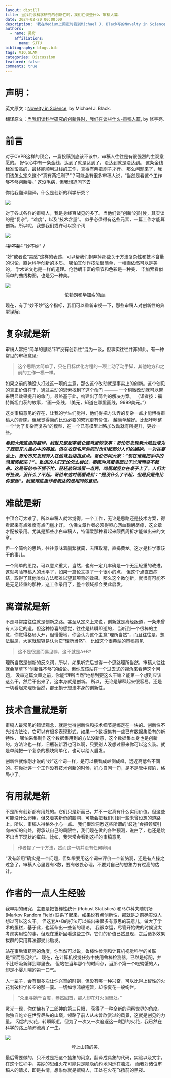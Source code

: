 ```yaml
---
layout: distill
title: 当我们谈科学研究的创新性时，我们在谈些什么-审稿人篇.
date: 2024-02-20 00:00:00
description: '我在Medium上闲逛时看到Michael J. Black写的Novelty in Science，感触颇多，本来已把它翻译成中文，想着贡献给同样在研究中挣扎的中国的小伙伴们。但在和Michael取得授权的时候才知道，修宇亮大佬已把它翻译成中文，而且质量比我本身翻译的更高。因此在取得大佬的同意下，把这篇blog转载过来，希望能有更多的同学看到这篇精彩的blog，也推荐大家点击原链接，阅读体验更好，且大佬的主页也相当精彩，推荐大家去看看。'
authors:
  - name: 吴奇 
    affiliations: 
      name: SJTU
bibliography: blogs.bib
tags: VIO,SLAM
categories: Discussion
featured: false
comments: true
---
```

# 声明：

英文原文：[Novelty in Science](), by Michael J. Black.

翻译原文：[当我们谈科学研究的创新性时，我们在谈些什么-审稿人篇](https://xiuyuliang.cn/blogs/novelty.html), by 修宇亮.

# 前言

对于CVPR这样的顶会，一篇投稿到底该不该中，审稿人往往是有很强烈的主观意愿的。 好似心中有一条金线，达到了就是达到了，没达到就是没达到。 这条金线标准蛮高的，最终能顺利过线的工作，真得有两把刷子才行。 那么问题来了，我们该怎么定义这个“真有两把刷子”？可能会有很多审稿人说，“当然是看这个工作够不够创新喽。” 这没毛病，但我想追问下去

你给我翻译翻译，什么是创新的科学研究？

<div class='l-body'>
<img class="img-fluid rounded z-depth-1" src="{{site.baseurl}}/../assets/img/hello-reviewer/4.png">
</div>

对于各式各样的审稿人，我是身经百战见的多了。当他们谈“创新”的时候，其实谈的是“复杂”，“难度”，以及“技术含量”。 似乎必须得有这些元素，一篇工作才能算创新。所以呢，我想我们或许可以换个词

<div class='l-body'>
<img class="img-fluid rounded z-depth-1" src="{{site.baseurl}}/../assets/img/hello-reviewer/1.jpeg">
</div>

~~“新不新”~~ “妙不妙” √

“妙”或者说“美感”这样的表述，可以帮我们摒弃掉那些关于方法复杂性和技术含量的讨论，直达科学创新的本质。 哪怕其创作技法很简单，一幅画依然可以是美的， 学术论文也是一样的道理。伦勃朗丰富的细节和色彩是一种美， 毕加索看似简单的曲线构图，也是另一种美。

<div class='l-body'>
<img class="img-fluid rounded z-depth-1" src="{{site.baseurl}}/../assets/img/hello-reviewer/2.png">
<figcaption style="text-align: center; margin-top: 10px; margin-bottom: 10px;"> 伦勃朗和毕加索的画. </figcaption>
</div>

现在，有了“妙不妙”这个指标，我们可以重新审视一下，那些审稿人对创新性的典型误解:

# 复杂就是新

审稿人常把“简单的思路”和“没有创新性”混为一谈，但事实往往并非如此。有一种常见的审稿意见:

> 这个思路太简单了，只在目标优化方程的一项上动了动手脚，其他地方和之前的工作一模一样。

如果之前的确没人打过这一项的主意，那么这个改动就是事实上的创新。这个创见的真正价值在于，通过主动的思索找到了这个命门 ——— 一个稍微改动就可以带来明显效果提升的命门。最终基于此，构建出了简约的解决方案。 （译者按：福特斯坦门茨的故事，“画一条线，1美元，知道在哪里画线，9999美元。”）

这类审稿意见的存在，让我的学生们觉得，他们得把方法弄的复杂一点才能博得审稿人的青睐。但我觉得简约比没必要的繁冗更有价值。 越简单越好。比起咔咔整一个“为了复杂而复杂”的模型，在一个已有模型上略加改动就有所提升，更妙一些。

**_看到大佬这里的翻译，我就又想起拿破仑竖鸡蛋的故事：哥伦布发现新大陆后成为了西班牙人民心中的英雄。但在收获名声的同时也引起部分人们的嫉妒。一次在宴会上，哥伦布又发现有人在他背后指指点点。哥伦布问大家：“现在谁能把手中的鸡蛋竖起来？”。私语的人们无论怎么尝试，都因为鸡蛋表面过于光滑而竖不起来。这是哥伦布不慌不忙，轻轻敲碎鸡蛋一点壳，鸡蛋就竖立在桌子上了。人们大呼扯淡，没什么了不起。哥伦布这时缓缓说到：”是没什么了不起，但是我是先比你想到“。我觉得这里作者表达的是相同的意思。_**

# 难就是新

中顶会可太难了。所以审稿人就常觉得，一个工作，无论是思路还是技术方案，得看起来有点难度有点门槛才好。 仿佛文章作者必须得呕心沥血鞠躬尽瘁，这文章才配被录用。尤其是那些小白审稿人，特偏爱那种看起来颇费周折才能做出来的文章。

但一个简约的思路，往往意味着删繁就简，去糟取精，直捣黄龙。这才是科学家该干的事儿。

一个简单的思路，可以意义重大，当然，也有一定几率确是一个无足轻重的改进。这就考验审稿人的水平了，如果一篇论文提了一个很小的点， 但这个点直击症结，取得了其他类似方法都难以望其项背的效果。那么这个微创新，就很有可能不是无足轻重的那种，这工作录用了，整个领域都会受此启发。

# 离谱就是新

不走寻常路往往就是创新之路。甚至从定义上来说，创新就是离经叛道，一条未曾有人涉足的道。但这种惊喜的感觉，往往是转瞬即逝的， 当听到一个很棒的主意，你觉得格局大开，但慢慢地，你会认为这个主意“理所当然”，而且往往是，想法越屌，大家就越容易认为它“理所当然”。 比如这个很典型的审稿意见

> 这不是很显而易见嘛，这不就是A+B?

理所当然是创新的反义词，所以，如果听完后觉得一个思路理所当然，审稿人往往就会草草下“创新性不够”的结论。但你应该站在一个过去式的视角来看待这个问题， 没审这篇文章之前，你能“理所当然”地想到要这么干嘛？能第一个想到应该这么干，然后干出来了，这本身就是创新。 所以，无论是解释起来很容易，还是一切看起来理所当然，都无损于想法本身的创新性。

# 技术含量就是新

审稿人最常见的错误观念，就是觉得创新性和技术细节是绑定在一块的。创新性不光指方法论，它可以有很多表现形式，如果一个数据集有一些已有数据集没有的新特性， 哪怕采集制作这个数据集用到的方法没新意，这个数据集本身也是创新的。方法论也一样，旧瓶装新酒也可以啊，只要别人没想过原来你可以这么装。就是单纯把一个复杂的模块简单化，也可以给人启发。

创新性就像刚才说的“妙”这个词一样，是可以横看成岭侧成峰，远近高低各不同的。在你批评一个工作没有技术创新的时候，扪心自问一句，是不是管中窥豹，格局小了。

# 有用就是新

不是所有创新都有用处的。它们只是新而已，并不一定真有什么实用价值。但这些可能没什么卵用，但又着实新奇的脑洞，可能会把我们引到一些未曾设想的道路上。所以，审稿人得格外小心一点。 我们很难洞悉这些所谓的“歧途”会把领域引向未知的何处，得承认自己的局限性，我们现在做的各种预测，说白了，也还是跳不出当下现状的窠臼。比如，我常常会看到这样的审稿意见

> 作者提了一个方法，然而这一切并没有任何卵用.

“没有卵用”确实是一个问题，但如果要用这个词来评价一个新脑洞，还是有点操之过急了。审稿人心里要有X数，要有敬畏心理，不要对自己的想象力有过高的估计。

# 作者的一点人生经验

我早期的研究，主要是把鲁棒性统计 (Robust Statistics) 和马尔科夫随机场 (Markov Random Field) 联系了起来，如果说有点创新性，那就是之前确实没人想过可以这么干。 但这套A+B的打法可以搞出来很多有意思的玩意儿，做大了学术的蛋糕，基于此，也延伸出一些新的理论。 我很幸运，尽管开始做的时候没太考虑实用性的事，但现在重新回看这些工作，它们的价值已然显现，之后诸多效果拔群的实用算法都受此启发。

站在事后诸葛亮的角度，你当然可以说，鲁棒性检测和计算机视觉科学的关联是“显而易见的”。 现在，在计算机视觉任务中使用鲁棒检测器，已然是标配，并不比呼吸新鲜到哪里去。 但站在当年那个的时间点，当那个第一个吃螃蟹的人，却是小婴儿喘的第一口气。

人一辈子，会有很多次让你兴奋的时刻，但没有哪一种兴奋，可以比得上智性的火花划破科学长空的那一霎。一切如惊鸿般短暂，却像夏花一般绚烂。

> “众里寻她千百度，蓦然回首，那人却在灯火阑珊处。”

灵光一现，你仿佛有了二郎神的第三只眼， 获得了一种全新的洞察世界的角度。你独自屹立在世界尽头的山巅，领略了前人从未曾欣赏过的风景，这就是创见的力量。 闪念的火花，转瞬即逝，但为了一次又一次追逐这一刹那的火花，我已然在科学的路上颠沛流离了一生。

<div class='l-body'>
<img class="img-fluid rounded z-depth-1" src="{{site.baseurl}}/../assets/img/hello-reviewer/3.jpeg">
<figcaption style="text-align: center; margin-top: 10px; margin-bottom: 10px;"> 登上山顶的美. </figcaption>
</div>

最后需要做的，只不过是把这个抽象的闪念，翻译成具象的代码，实验以及文字。在这个过程中，美妙的思维火花可能只是隐隐约约地闪烁在脑海。 而我对诸位审稿人的请求，即是共情，想象你就是撰稿人，正处在火花飞扬前的黑夜。